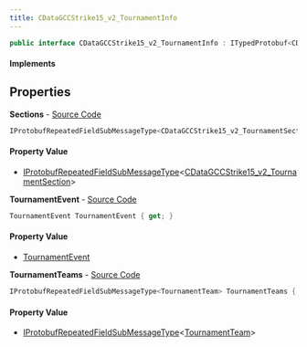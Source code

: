```yaml
---
title: CDataGCCStrike15_v2_TournamentInfo
---
```


```csharp
public interface CDataGCCStrike15_v2_TournamentInfo : ITypedProtobuf<CDataGCCStrike15_v2_TournamentInfo>, INativeHandle
```

#### Implements

## Properties

**Sections** - [Source Code](https://github.com/swiftly-solution/swiftlys2/blob/master/managed/src/SwiftlyS2.Generated/Protobufs/Interfaces/CDataGCCStrike15_v2_TournamentInfo.cs#L13)

```csharp
IProtobufRepeatedFieldSubMessageType<CDataGCCStrike15_v2_TournamentSection> Sections { get; }
```

#### Property Value

- [IProtobufRepeatedFieldSubMessageType](/docs/api/shared/netmessages/iprotobufrepeatedfieldsubmessagetype-1)<[CDataGCCStrike15_v2_TournamentSection](/docs/api/shared/protobufdefinitions/cdatagccstrike15_v2_tournamentsection)>

**TournamentEvent** - [Source Code](https://github.com/swiftly-solution/swiftlys2/blob/master/managed/src/SwiftlyS2.Generated/Protobufs/Interfaces/CDataGCCStrike15_v2_TournamentInfo.cs#L16)

```csharp
TournamentEvent TournamentEvent { get; }
```

#### Property Value

- [TournamentEvent](/docs/api/shared/protobufdefinitions/tournamentevent)

**TournamentTeams** - [Source Code](https://github.com/swiftly-solution/swiftlys2/blob/master/managed/src/SwiftlyS2.Generated/Protobufs/Interfaces/CDataGCCStrike15_v2_TournamentInfo.cs#L19)

```csharp
IProtobufRepeatedFieldSubMessageType<TournamentTeam> TournamentTeams { get; }
```

#### Property Value

- [IProtobufRepeatedFieldSubMessageType](/docs/api/shared/netmessages/iprotobufrepeatedfieldsubmessagetype-1)<[TournamentTeam](/docs/api/shared/protobufdefinitions/tournamentteam)>


